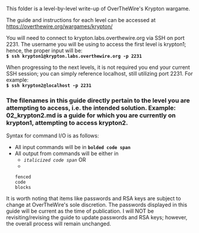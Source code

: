 This folder is a level-by-level write-up of OverTheWire's Krypton wargame.

The guide and instructions for each level can be accessed at https://overthewire.org/wargames/krypton/

You will need to connect to krypton.labs.overthewire.org via SSH on port 2231. The username you will be using to access the first level is krypton1; hence, the proper input will be:  
**`$ ssh krypton1@krypton.labs.overthewire.org -p 2231`**

When progressing to the next levels, it is not required you end your current SSH session; you can simply reference localhost, still utilizing port 2231. For example:  
**`$ ssh krypton2@localhost -p 2231`**

### The filenames in this guide directly pertain to the level you are attempting to access, i.e. the intended solution. Example: 02_krypton2.md is a guide for which you are currently on krypton1, attempting to access krypton2.

Syntax for command I/O is as follows:

* All input commands will be in **`bolded code span`**  
* All output from commands will be either in
  * *`italicized code span`* OR
  * 
  ``` 
  fenced
  code 
  blocks 
  ```

It is worth noting that items like passwords and RSA keys are subject to change at OverTheWire's sole discretion. The passwords displayed in this guide will be current as the time of publication. I will NOT be revisiting/revising the guide to update passwords and RSA keys; however, the overall process will remain unchanged.

